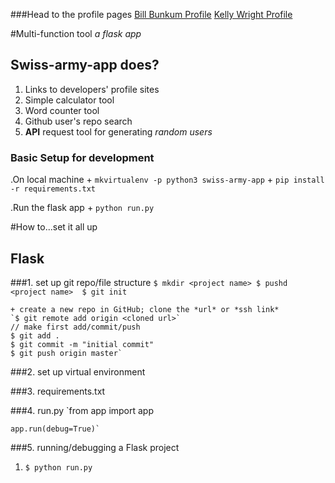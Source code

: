 ###Head to the profile pages
[Bill Bunkum Profile](https://billbunkum.github.io/ "Bill Bunkum main")
[Kelly Wright Profile](http://www.kellyinnovation.com/ "Kelly Wright main")

#Multi-function tool
*a flask app*

## Swiss-army-app does?
1. Links to developers' profile sites
2. Simple calculator tool
3. Word counter tool
4. Github user's repo search
5. **API** request tool for generating *random users*

### Basic Setup for development
.On local machine
    + `mkvirtualenv -p python3 swiss-army-app`
    + `pip install -r requirements.txt`

.Run the flask app
    + `python run.py`


#How to...set it all up

## Flask

###1. set up git repo/file structure
    `$ mkdir <project name>
    $ pushd <project name> 
    $ git init`

    + create a new repo in GitHub; clone the *url* or *ssh link*
    `$ git remote add origin <cloned url>`
    // make first add/commit/push
    $ git add .
    $ git commit -m "initial commit"
    $ git push origin master`

###2. set up virtual environment


###3. requirements.txt


###4. run.py
    `from app import app

    app.run(debug=True)`

###5. running/debugging a Flask project

1. `$ python run.py`

